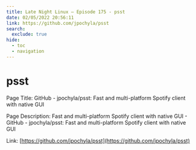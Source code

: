 ```yaml
---
title: Late Night Linux – Episode 175 - psst
date: 02/05/2022 20:56:11
link: https://github.com/jpochyla/psst
search:
  exclude: true
hide:
  - toc
  - navigation
---
```


# psst

Page Title: GitHub - jpochyla/psst: Fast and multi-platform Spotify client with native GUI

Page Description: Fast and multi-platform Spotify client with native GUI - GitHub - jpochyla/psst: Fast and multi-platform Spotify client with native GUI 

Link: [https://github.com/jpochyla/psst](https://github.com/jpochyla/psst)